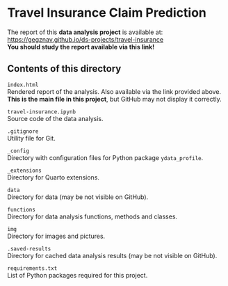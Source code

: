 Travel Insurance Claim Prediction 
===================================

The report of this **data analysis project** is available at:
https://gegznav.github.io/ds-projects/travel-insurance   
**You should study the report available via this link!** 


Contents of this directory
---------------------------

`index.html`  
Rendered report of the analysis. Also available via the link provided above.  
**This is the main file in this project**, but GitHub may not display it correctly.

`travel-insurance.ipynb`  
Source code of the data analysis.

`.gitignore`  
Utility file for Git.

`_config`  
Directory with configuration files for Python package `ydata_profile`.

`_extensions`  
Directory for Quarto extensions.

`data`  
Directory for data (may be not visible on GitHub).

`functions`  
Directory for data analysis functions, methods and classes.

`img`  
Directory for images and pictures.

`.saved-results`  
Directory for cached data analysis results (may be not visible on GitHub).

`requirements.txt`  
List of Python packages required for this project.
